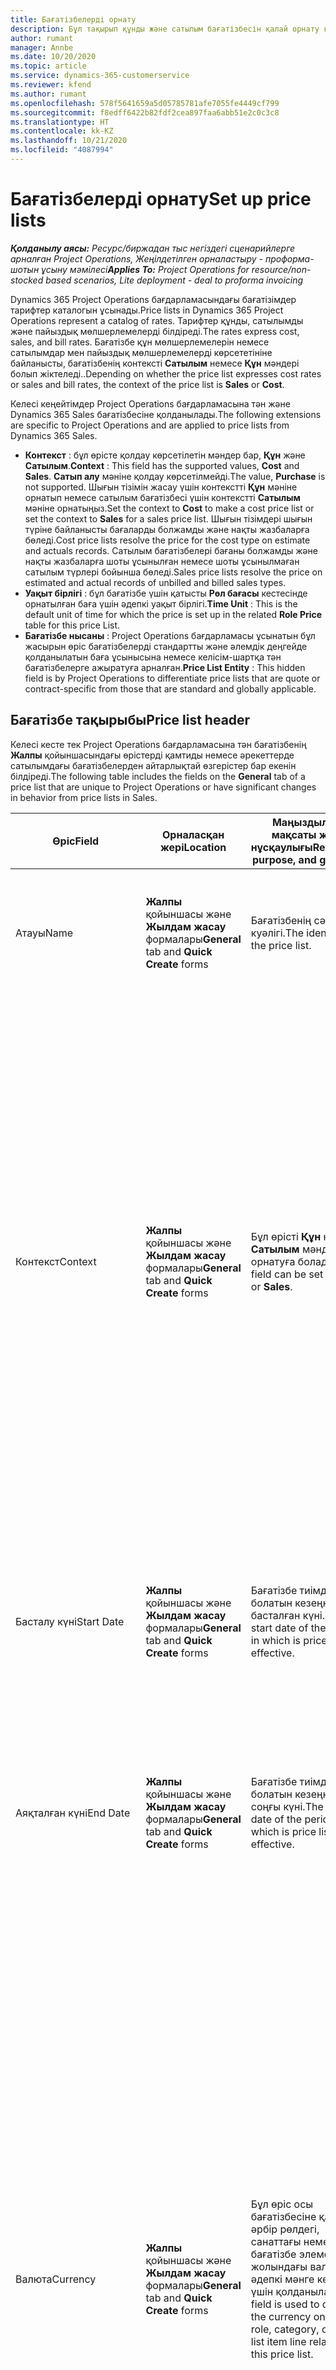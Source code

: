 ```yaml
---
title: Бағатізбелерді орнату
description: Бұл тақырып құнды және сатылым бағатізбесін қалай орнату керектігі туралы ақпарат береді.
author: rumant
manager: Annbe
ms.date: 10/20/2020
ms.topic: article
ms.service: dynamics-365-customerservice
ms.reviewer: kfend
ms.author: rumant
ms.openlocfilehash: 578f5641659a5d05785781afe7055fe4449cf799
ms.sourcegitcommit: f8edff6422b82fdf2cea897faa6abb51e2c0c3c8
ms.translationtype: HT
ms.contentlocale: kk-KZ
ms.lasthandoff: 10/21/2020
ms.locfileid: "4087994"
---
```

# <a name="set-up-price-lists"></a><span data-ttu-id="997d0-103">Бағатізбелерді орнату</span><span class="sxs-lookup"><span data-stu-id="997d0-103">Set up price lists</span></span>

<span data-ttu-id="997d0-104">_**Қолданылу аясы:** Ресурс/биржадан тыс негіздегі сценарийлерге арналған Project Operations, Жеңілдетілген орналастыру - проформа-шотын ұсыну мәмілесі_</span><span class="sxs-lookup"><span data-stu-id="997d0-104">_**Applies To:** Project Operations for resource/non-stocked based scenarios, Lite deployment - deal to proforma invoicing_</span></span>

<span data-ttu-id="997d0-105">Dynamics 365 Project Operations бағдарламасындағы бағатізімдер тарифтер каталогын ұсынады.</span><span class="sxs-lookup"><span data-stu-id="997d0-105">Price lists in Dynamics 365 Project Operations represent a catalog of rates.</span></span> <span data-ttu-id="997d0-106">Тарифтер құнды, сатылымды және пайыздық мөлшерлемелерді білдіреді.</span><span class="sxs-lookup"><span data-stu-id="997d0-106">The rates express cost, sales, and bill rates.</span></span> <span data-ttu-id="997d0-107">Бағатізбе құн мөлшерлемелерін немесе сатылымдар мен пайыздық мөлшерлемелерді көрсететініне байланысты, бағатізбенің контексті **Сатылым** немесе **Құн** мәндері болып жіктеледі..</span><span class="sxs-lookup"><span data-stu-id="997d0-107">Depending on whether the price list expresses cost rates or sales and bill rates, the context of the price list is **Sales** or **Cost**.</span></span>

<span data-ttu-id="997d0-108">Келесі кеңейтімдер Project Operations бағдарламасына тән және Dynamics 365 Sales бағатізбесіне қолданылады.</span><span class="sxs-lookup"><span data-stu-id="997d0-108">The following extensions are specific to Project Operations and are applied to price lists from Dynamics 365 Sales.</span></span>

- <span data-ttu-id="997d0-109">**Контекст** : бұл өрісте қолдау көрсетілетін мәндер бар, **Құн** және **Сатылым**.</span><span class="sxs-lookup"><span data-stu-id="997d0-109">**Context** : This field has the supported values, **Cost** and **Sales**.</span></span> <span data-ttu-id="997d0-110">**Сатып алу** мәніне қолдау көрсетілмейді.</span><span class="sxs-lookup"><span data-stu-id="997d0-110">The value, **Purchase** is not supported.</span></span> <span data-ttu-id="997d0-111">Шығын тізімін жасау үшін контекстті **Құн** мәніне орнатып немесе сатылым бағатізбесі үшін контекстті **Сатылым** мәніне орнатыңыз.</span><span class="sxs-lookup"><span data-stu-id="997d0-111">Set the context to **Cost** to make a cost price list or set the context to **Sales** for a sales price list.</span></span> <span data-ttu-id="997d0-112">Шығын тізімдері шығын түріне байланысты бағаларды болжамды және нақты жазбаларға бөледі.</span><span class="sxs-lookup"><span data-stu-id="997d0-112">Cost price lists resolve the price for the cost type on estimate and actuals records.</span></span> <span data-ttu-id="997d0-113">Сатылым бағатізбелері бағаны болжамды және нақты жазбаларға шоты ұсынылған немесе шоты ұсынылмаған сатылым түрлері бойынша бөледі.</span><span class="sxs-lookup"><span data-stu-id="997d0-113">Sales price lists resolve the price on estimated and actual records of unbilled and billed sales types.</span></span>
- <span data-ttu-id="997d0-114">**Уақыт бірлігі** : бұл бағатізбе үшін қатысты **Рөл бағасы** кестесінде орнатылған баға үшін әдепкі уақыт бірлігі.</span><span class="sxs-lookup"><span data-stu-id="997d0-114">**Time Unit** : This is the default unit of time for which the price is set up in the related **Role Price** table for this price List.</span></span>
- <span data-ttu-id="997d0-115">**Бағатізбе нысаны** : Project Operations бағдарламасы ұсынатын бұл жасырын өріс бағатізбелерді стандартты және әлемдік деңгейде қолданылатын баға ұсынысына немесе келісім-шартқа тән бағатізбелерге ажыратуға арналған.</span><span class="sxs-lookup"><span data-stu-id="997d0-115">**Price List Entity** : This  hidden field is by Project Operations to differentiate price lists that are quote or contract-specific from those that are standard and globally applicable.</span></span>

## <a name="price-list-header"></a><span data-ttu-id="997d0-116">Бағатізбе тақырыбы</span><span class="sxs-lookup"><span data-stu-id="997d0-116">Price list header</span></span>

<span data-ttu-id="997d0-117">Келесі кесте тек Project Operations бағдарламасына тән бағатізбенің **Жалпы** қойыншасындағы өрістерді қамтиды немесе әрекеттерде сатылымдағы бағатізбелерден айтарлықтай өзгерістер бар екенін білдіреді.</span><span class="sxs-lookup"><span data-stu-id="997d0-117">The following table includes the fields on the **General** tab of a price list that are unique to Project Operations or have significant changes in behavior from price lists in Sales.</span></span>

| <span data-ttu-id="997d0-118">Өріс</span><span class="sxs-lookup"><span data-stu-id="997d0-118">Field</span></span> | <span data-ttu-id="997d0-119">Орналасқан жері</span><span class="sxs-lookup"><span data-stu-id="997d0-119">Location</span></span> | <span data-ttu-id="997d0-120">Маңыздылық, мақсаты және нұсқаулығы</span><span class="sxs-lookup"><span data-stu-id="997d0-120">Relevance, purpose, and guidance</span></span> | <span data-ttu-id="997d0-121">Төменгі әсер</span><span class="sxs-lookup"><span data-stu-id="997d0-121">Downstream impact</span></span> |
| --- | --- | --- | --- |
| <span data-ttu-id="997d0-122">Атауы</span><span class="sxs-lookup"><span data-stu-id="997d0-122">Name</span></span> | <span data-ttu-id="997d0-123">**Жалпы** қойыншасы және **Жылдам жасау** формалары</span><span class="sxs-lookup"><span data-stu-id="997d0-123">**General** tab and **Quick Create** forms</span></span> | <span data-ttu-id="997d0-124">Бағатізбенің сәйкестік куәлігі.</span><span class="sxs-lookup"><span data-stu-id="997d0-124">The identity of the price list.</span></span> | <span data-ttu-id="997d0-125">Бағатізбеде бұл мән барлық тізім беттерінде және ашылмалы опцияларда көрсетілген.</span><span class="sxs-lookup"><span data-stu-id="997d0-125">The price list is shown with this value on all list pages and drop-down options.</span></span>|
| <span data-ttu-id="997d0-126">Контекст</span><span class="sxs-lookup"><span data-stu-id="997d0-126">Context</span></span> | <span data-ttu-id="997d0-127">**Жалпы** қойыншасы және **Жылдам жасау** формалары</span><span class="sxs-lookup"><span data-stu-id="997d0-127">**General** tab and **Quick Create** forms</span></span> | <span data-ttu-id="997d0-128">Бұл өрісті **Құн** немесе **Сатылым** мәндеріне орнатуға болады.</span><span class="sxs-lookup"><span data-stu-id="997d0-128">This field can be set to **Cost** or **Sales**.</span></span> | <span data-ttu-id="997d0-129">**Құн** мәніне орнатылған бағатізбе болжамды құн мен нақты құн мәндері үшін бағаны іздеу мақсатында пайдаланылады.</span><span class="sxs-lookup"><span data-stu-id="997d0-129">A price list set to **Cost** is used to look up the price for cost estimates and cost actuals.</span></span> <span data-ttu-id="997d0-130">**Сатылым** мәніне орнатылған бағатізбе болжамды сатылым мен сатылымның нақты мәндері үшін бағаны іздеу үшін пайдаланылады.</span><span class="sxs-lookup"><span data-stu-id="997d0-130">A price list set to **Sales** is used to look up the price for sales estimates and sales actuals.</span></span> <span data-ttu-id="997d0-131">Тек **Сатылым** күйіне орнатылған контексті бар бағатізбелерді тұтынушылар, баға ұсыныстары немесе келісім-шартқа арналған жоба бағатізбелеріне тіркеуге болады.</span><span class="sxs-lookup"><span data-stu-id="997d0-131">Only price lists that have the context set to **Sales** can be attached to project price lists for customers, project quotes, and project contracts.</span></span> |
| <span data-ttu-id="997d0-132">Басталу күні</span><span class="sxs-lookup"><span data-stu-id="997d0-132">Start Date</span></span> | <span data-ttu-id="997d0-133">**Жалпы** қойыншасы және **Жылдам жасау** формалары</span><span class="sxs-lookup"><span data-stu-id="997d0-133">**General** tab and **Quick Create** forms</span></span> | <span data-ttu-id="997d0-134">Бағатізбе тиімді болатын кезеңнің басталған күні.</span><span class="sxs-lookup"><span data-stu-id="997d0-134">The start date of the period in which is price list is effective.</span></span> | <span data-ttu-id="997d0-135">**Аяқталу күні** өрісімен бірге бұл өріс белгілі бір болжамды немесе нақты жолға қандай бағатізбе қолданылатынын анықтау үшін пайдаланылады.</span><span class="sxs-lookup"><span data-stu-id="997d0-135">With the **End Date** field, this field is used to determine which price list is applicable for a certain estimate or actual line.</span></span> |
| <span data-ttu-id="997d0-136">Аяқталған күні</span><span class="sxs-lookup"><span data-stu-id="997d0-136">End Date</span></span> | <span data-ttu-id="997d0-137">**Жалпы** қойыншасы және **Жылдам жасау** формалары</span><span class="sxs-lookup"><span data-stu-id="997d0-137">**General** tab and **Quick Create** forms</span></span> | <span data-ttu-id="997d0-138">Бағатізбе тиімді болатын кезеңнің соңғы күні.</span><span class="sxs-lookup"><span data-stu-id="997d0-138">The end date of the period in which is price list is effective.</span></span> | <span data-ttu-id="997d0-139">**Басталу күні** өрісімен бірге бұл өріс белгілі бір болжамды немесе нақты жолға қандай бағатізбе қолданылатынын анықтау үшін пайдаланылады.</span><span class="sxs-lookup"><span data-stu-id="997d0-139">With the **Start Date** field, this field is used to determine which price list is applicable for a certain estimate or actual line.</span></span> |
| <span data-ttu-id="997d0-140">Валюта</span><span class="sxs-lookup"><span data-stu-id="997d0-140">Currency</span></span> | <span data-ttu-id="997d0-141">**Жалпы** қойыншасы және **Жылдам жасау** формалары</span><span class="sxs-lookup"><span data-stu-id="997d0-141">**General** tab and **Quick Create** forms</span></span> | <span data-ttu-id="997d0-142">Бұл өріс осы бағатізбесіне қатысты әрбір рөлдегі, санаттағы немесе бағатізбе элементінің жолындағы валютаны әдепкі мәнге келтіру үшін қолданылады.</span><span class="sxs-lookup"><span data-stu-id="997d0-142">This field is used to default the currency on each role, category, or price list item line related to this price list.</span></span> | <span data-ttu-id="997d0-143">**Сатылым** ішінде бағатізбелер, рөлдер, санаттар немесе бағатізбе элементінің жолдарын осы валютадан басқа валютада жасалуы мүмкін емес.</span><span class="sxs-lookup"><span data-stu-id="997d0-143">On **Sales** price lists, roles, categories, or price list item lines can't be created in any currency other than this currency.</span></span> <span data-ttu-id="997d0-144">**Құн** бағатізбелерінде сіз кез келген валютада рөлдік баға жолағын жасай аласыз.</span><span class="sxs-lookup"><span data-stu-id="997d0-144">On **Cost** price lists, you can create a role price line in any currency.</span></span> <span data-ttu-id="997d0-145">Бұл жерде анықталған валюта әдепкі ретінде қолданылады.</span><span class="sxs-lookup"><span data-stu-id="997d0-145">The currency defined here is used as a default.</span></span> <span data-ttu-id="997d0-146">Кез келген валютада жұмыс күшінің құн мөлшерлемесін орнатуға мүмкіндік беру үшін рөл бағаларына қатысты пайдаланушы параметрі осы мәнді қайта анықтай алады.</span><span class="sxs-lookup"><span data-stu-id="997d0-146">The user setup that is related role prices can override this value to enable labor cost rate setup in any currency.</span></span> <span data-ttu-id="997d0-147">Санаттардың құн мөлшерлемелері мен бағатізбе элементінің құнын тек осы жерде анықталған валютада орнатуға болады.</span><span class="sxs-lookup"><span data-stu-id="997d0-147">Category cost rates and price list item costs can be set up only in the currency defined here.</span></span> |
| <span data-ttu-id="997d0-148">Уақыт бірлігі</span><span class="sxs-lookup"><span data-stu-id="997d0-148">Time Unit</span></span> | <span data-ttu-id="997d0-149">**Жалпы** қойыншасы және **Жылдам жасау** формалары</span><span class="sxs-lookup"><span data-stu-id="997d0-149">**General** tab and **Quick Create** forms</span></span> | <span data-ttu-id="997d0-150">Бұл өріс осы бағатізбеге қатысты әрбір рөл жолындағы уақыт бірлігін әдепкі мәнге келтіру үшін қолданылады.</span><span class="sxs-lookup"><span data-stu-id="997d0-150">This field is used to default the time unit on each role line related to this price list.</span></span> | <span data-ttu-id="997d0-151">Бұл өріс мәні тек тиісті рөл бағасын орнатуда қолданылады.</span><span class="sxs-lookup"><span data-stu-id="997d0-151">This field value is only used on related role price setup.</span></span> <span data-ttu-id="997d0-152">**Құн** және **Сатылым** бағатізбелерінде сіз кез келген уақыт бірлігінде рөлдік баға жолағын жасай аласыз.</span><span class="sxs-lookup"><span data-stu-id="997d0-152">On **Cost** and **Sales** price lists, you can create a role price line in any unit of time.</span></span> <span data-ttu-id="997d0-153">Бұл жерде анықталған уақыт бірлігі әдепкі ретінде қолданылады.</span><span class="sxs-lookup"><span data-stu-id="997d0-153">The time unit defined here is used as a default.</span></span> <span data-ttu-id="997d0-154">Кез келген уақыт бірлігінде жұмыс күшінің құн және пайыздық мөлшерлемесін орнатуға мүмкіндік беру үшін рөл бағаларына қатысты пайдаланушы параметрі осы мәнді қайта анықтай алады.</span><span class="sxs-lookup"><span data-stu-id="997d0-154">The user setup related role prices can override this value to enable labor cost and bill rate setup in any unit of time.</span></span> |
| <span data-ttu-id="997d0-155">Сипаттамасы</span><span class="sxs-lookup"><span data-stu-id="997d0-155">Description</span></span> | <span data-ttu-id="997d0-156">**Жалпы** қойыншасы және **Жылдам жасау** формалары</span><span class="sxs-lookup"><span data-stu-id="997d0-156">**General** tab and **Quick Create** forms</span></span> | <span data-ttu-id="997d0-157">Бұл мәтін өрісі сізге көп жолды бағатізбенің сипаттамасымен қамтамасыз етуге мүмкіндік береді.</span><span class="sxs-lookup"><span data-stu-id="997d0-157">This text field allows you to provide a multi-line description of the price list.</span></span> | <span data-ttu-id="997d0-158">Бұл өріс қатысты бағатізбелері бар түрлі нысандарындағы бағатізбедегі **Байланысты** көріністерінде көрсетіледі.</span><span class="sxs-lookup"><span data-stu-id="997d0-158">This field is shown in the **Associated** views on the price list in various entities that have related price lists.</span></span> |
